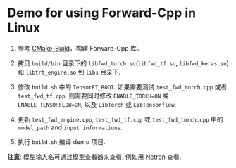 # Demo for using Forward-Cpp in Linux

1. 参考 [CMake-Build](../../doc/cn/usages/cmake_build_CN.md)，构建 Forward-Cpp 库。

2. 拷贝 `build/bin` 目录下的 `libfwd_torch.so`(`libfwd_tf.so`, `libfwd_keras.so`) 和 `libtrt_engine.so` 到 `libs` 目录下.

3. 修改 `build.sh` 中的 `TensorRT_ROOT`. 如果需要测试 `test_fwd_torch.cpp` 或者 `test_fwd_tf.cpp`, 则需要同时修改 `ENABLE_TORCH=ON` 或 `ENABLE_TENSORFLOW=ON`, 以及 `LibTorch` 或 `LibTensorflow`.

4. 更新 `test_fwd_engine.cpp`, `test_fwd_tf.cpp` 或 `test_fwd_torch.cpp` 中的 `model_path` and `input informations`.

5. 执行 `build.sh` 编译 demo 项目.

**注意**: 模型输入名可通过模型查看器来查看, 例如用 [Netron](https://github.com/lutzroeder/Netron) 查看.
